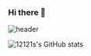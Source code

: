 ### Hi there 👋

<!--
**12121s/12121s** is a ✨ _special_ ✨ repository because its `README.md` (this file) appears on your GitHub profile.

Here are some ideas to get you started:

- 🔭 I’m currently working on ...
- 🌱 I’m currently learning ...
- 👯 I’m looking to collaborate on ...
- 🤔 I’m looking for help with ...
- 💬 Ask me about ...
- 📫 How to reach me: ...
- 😄 Pronouns: ...
- ⚡ Fun fact: ...
-->

![header](https://capsule-render.vercel.app/api?type=waving&animation=fadeIn&color=gradient&customColorList=1,2,1,3,30&text=%20Welcome%20Mr.illi's%20World%20&desc=Hello%20capsule%20render&fontColor=F8ECE3&height=300&fontSize=50)

![12121s's GitHub stats](https://github-readme-stats.vercel.app/api?username=12121s&show_icons=true&theme=radical)
